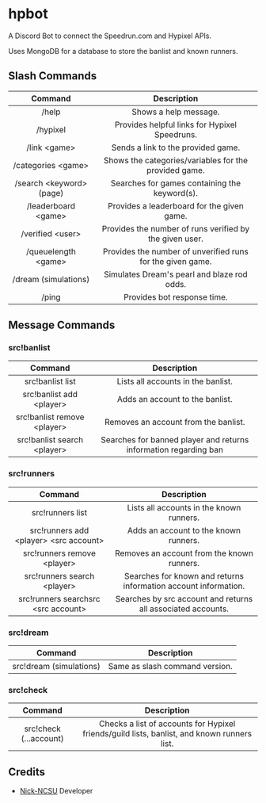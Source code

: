 # hpbot
A Discord Bot to connect the Speedrun.com and Hypixel APIs.

Uses MongoDB for a database to store the banlist and known runners.

## Slash Commands
Command|Description
:-----:|:-----:
/help|Shows a help message.
/hypixel|Provides helpful links for Hypixel Speedruns.
/link \<game>|Sends a link to the provided game.
/categories \<game>|Shows the categories/variables for the provided game.
/search \<keyword> (page)|Searches for games containing the keyword(s).
/leaderboard \<game>|Provides a leaderboard for the given game.
/verified \<user>|Provides the number of runs verified by the given user.
/queuelength \<game>|Provides the number of unverified runs for the given game. 
/dream (simulations)|Simulates Dream\'s pearl and blaze rod odds.
/ping|Provides bot response time.

## Message Commands
### src!banlist
Command|Description
:-----:|:-----:
src!banlist list|Lists all accounts in the banlist.
src!banlist add \<player>|Adds an account to the banlist.
src!banlist remove \<player>|Removes an account from the banlist.
src!banlist search \<player>|Searches for banned player and returns information regarding ban

### src!runners
Command|Description
:-----:|:-----:
src!runners list|Lists all accounts in the known runners.
src!runners add \<player> \<src account>|Adds an account to the known runners.
src!runners remove \<player>|Removes an account from the known runners.
src!runners search \<player>|Searches for known and returns information account information.
src!runners searchsrc \<src account>| Searches by src account and returns all associated accounts.

### src!dream
Command|Description
:-----:|:-----:
src!dream (simulations)|Same as slash command version.

### src!check
Command|Description
:-----:|:-----:
src!check (...account)|Checks a list of accounts for Hypixel friends/guild lists, banlist, and known runners list.

## Credits
* [Nick-NCSU](https://github.com/Nick-NCSU) Developer
